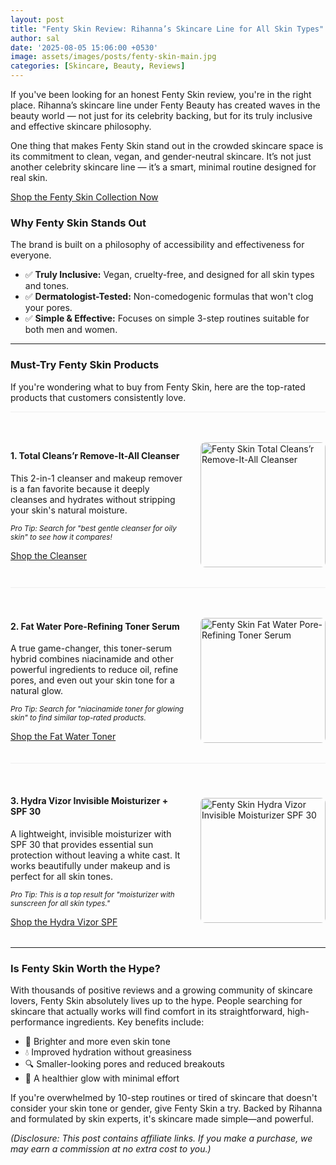 ```yaml
---
layout: post
title: "Fenty Skin Review: Rihanna’s Skincare Line for All Skin Types"
author: sal
date: '2025-08-05 15:06:00 +0530'
image: assets/images/posts/fenty-skin-main.jpg
categories: [Skincare, Beauty, Reviews]
---
```


If you've been looking for an honest Fenty Skin review, you're in the right place. Rihanna’s skincare line under Fenty Beauty has created waves in the beauty world — not just for its celebrity backing, but for its truly inclusive and effective skincare philosophy.

One thing that makes Fenty Skin stand out in the crowded skincare space is its commitment to clean, vegan, and gender-neutral skincare. It’s not just another celebrity skincare line — it’s a smart, minimal routine designed for real skin.

<div class="text-center my-4">
  <a href="https://mavely.app.link/e/I2RzqPR6zVb" class="btn btn-primary btn-lg" target="_blank" rel="noopener sponsored">Shop the Fenty Skin Collection Now</a>
</div>

### **Why Fenty Skin Stands Out**

The brand is built on a philosophy of accessibility and effectiveness for everyone.

- ✅ **Truly Inclusive:** Vegan, cruelty-free, and designed for all skin types and tones.
- ✅ **Dermatologist-Tested:** Non-comedogenic formulas that won't clog your pores.
- ✅ **Simple & Effective:** Focuses on simple 3-step routines suitable for both men and women.

---

### **Must-Try Fenty Skin Products**

If you're wondering what to buy from Fenty Skin, here are the top-rated products that customers consistently love.

<div style="display: flex; flex-wrap: wrap; align-items: center; margin-bottom: 2rem; border-top: 1px solid #eee; padding-top: 2rem;">
  <div style="flex: 1; min-width: 200px; margin-right: 1.5rem;">
    <h4>1. Total Cleans’r Remove-It-All Cleanser</h4>
    <p>This 2-in-1 cleanser and makeup remover is a fan favorite because it deeply cleanses and hydrates without stripping your skin's natural moisture.</p>
    <p><small><em>Pro Tip: Search for "best gentle cleanser for oily skin" to see how it compares!</em></small></p>
    <a href="https://mavely.app.link/e/I2RzqPR6zVb" class="btn btn-dark" target="_blank" rel="noopener sponsored">Shop the Cleanser</a>
  </div>
  <img src="{{ site.baseurl }}/assets/images/products/fenty-cleanser.jpg" alt="Fenty Skin Total Cleans’r Remove-It-All Cleanser" style="width: 200px; height: auto; border-radius: 8px; margin-top: 1rem;">
</div>

<div style="display: flex; flex-wrap: wrap; align-items: center; margin-bottom: 2rem; border-top: 1px solid #eee; padding-top: 2rem;">
  <div style="flex: 1; min-width: 200px; margin-right: 1.5rem;">
    <h4>2. Fat Water Pore-Refining Toner Serum</h4>
    <p>A true game-changer, this toner-serum hybrid combines niacinamide and other powerful ingredients to reduce oil, refine pores, and even out your skin tone for a natural glow.</p>
    <p><small><em>Pro Tip: Search for "niacinamide toner for glowing skin" to find similar top-rated products.</em></small></p>
    <a href="https://mavely.app.link/e/I2RzqPR6zVb" class="btn btn-dark" target="_blank" rel="noopener sponsored">Shop the Fat Water Toner</a>
  </div>
  <img src="{{ site.baseurl }}/assets/images/products/fenty-fat-water.jpg" alt="Fenty Skin Fat Water Pore-Refining Toner Serum" style="width: 200px; height: auto; border-radius: 8px; margin-top: 1rem;">
</div>

<div style="display: flex; flex-wrap: wrap; align-items: center; margin-bottom: 2rem; border-top: 1px solid #eee; padding-top: 2rem;">
  <div style="flex: 1; min-width: 200px; margin-right: 1.5rem;">
    <h4>3. Hydra Vizor Invisible Moisturizer + SPF 30</h4>
    <p>A lightweight, invisible moisturizer with SPF 30 that provides essential sun protection without leaving a white cast. It works beautifully under makeup and is perfect for all skin tones.</p>
    <p><small><em>Pro Tip: This is a top result for "moisturizer with sunscreen for all skin types."</em></small></p>
    <a href="https://mavely.app.link/e/I2RzqPR6zVb" class="btn btn-dark" target="_blank" rel="noopener sponsored">Shop the Hydra Vizor SPF</a>
  </div>
  <img src="{{ site.baseurl }}/assets/images/products/fenty-hydra-vizor.jpg" alt="Fenty Skin Hydra Vizor Invisible Moisturizer SPF 30" style="width: 200px; height: auto; border-radius: 8px; margin-top: 1rem;">
</div>

---

### **Is Fenty Skin Worth the Hype?**

With thousands of positive reviews and a growing community of skincare lovers, Fenty Skin absolutely lives up to the hype. People searching for skincare that actually works will find comfort in its straightforward, high-performance ingredients. Key benefits include:

- 🌿 Brighter and more even skin tone
- 💧 Improved hydration without greasiness
- 🔍 Smaller-looking pores and reduced breakouts
- 💫 A healthier glow with minimal effort

If you're overwhelmed by 10-step routines or tired of skincare that doesn't consider your skin tone or gender, give Fenty Skin a try. Backed by Rihanna and formulated by skin experts, it's skincare made simple—and powerful.

*(Disclosure: This post contains affiliate links. If you make a purchase, we may earn a commission at no extra cost to you.)*

